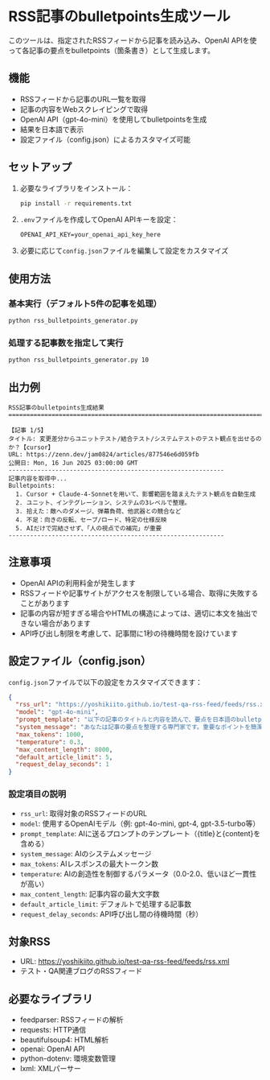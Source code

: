 # RSS記事のbulletpoints生成ツール

このツールは、指定されたRSSフィードから記事を読み込み、OpenAI APIを使って各記事の要点をbulletpoints（箇条書き）として生成します。

## 機能

- RSSフィードから記事のURL一覧を取得
- 記事の内容をWebスクレイピングで取得
- OpenAI API（gpt-4o-mini）を使用してbulletpointsを生成
- 結果を日本語で表示
- 設定ファイル（config.json）によるカスタマイズ可能

## セットアップ

1. 必要なライブラリをインストール：
   ```bash
   pip install -r requirements.txt
   ```

2. `.env`ファイルを作成してOpenAI APIキーを設定：
   ```
   OPENAI_API_KEY=your_openai_api_key_here
   ```

3. 必要に応じて`config.json`ファイルを編集して設定をカスタマイズ

## 使用方法

### 基本実行（デフォルト5件の記事を処理）
```bash
python rss_bulletpoints_generator.py
```

### 処理する記事数を指定して実行
```bash
python rss_bulletpoints_generator.py 10
```

## 出力例

```
RSS記事のbulletpoints生成結果
================================================================================

【記事 1/5】
タイトル: 変更差分からユニットテスト/結合テスト/システムテストのテスト観点を出せるのか？【cursor】
URL: https://zenn.dev/jam0824/articles/877546e6d059fb
公開日: Mon, 16 Jun 2025 03:00:00 GMT
------------------------------------------------------------
記事内容を取得中...
Bulletpoints:
  1. Cursor + Claude-4-Sonnetを用いて、影響範囲を踏まえたテスト観点を自動生成
  2. ユニット、インテグレーション、システムの3レベルで整理。
  3. 拾えた：敵へのダメージ、弾幕負荷、他武器との競合など
  4. 不足：向きの反転、セーブ/ロード、特定の仕様反映
  5. AIだけで完結させず、「人の視点での補完」が重要
------------------------------------------------------------
```

## 注意事項

- OpenAI APIの利用料金が発生します
- RSSフィードや記事サイトがアクセスを制限している場合、取得に失敗することがあります
- 記事の内容が短すぎる場合やHTMLの構造によっては、適切に本文を抽出できない場合があります
- API呼び出し制限を考慮して、記事間に1秒の待機時間を設けています

## 設定ファイル（config.json）

`config.json`ファイルで以下の設定をカスタマイズできます：

```json
{
  "rss_url": "https://yoshikiito.github.io/test-qa-rss-feed/feeds/rss.xml",
  "model": "gpt-4o-mini",
  "prompt_template": "以下の記事のタイトルと内容を読んで、要点を日本語のbulletpoints（箇条書き）で5つ以内にまとめてください。\n各ポイントは簡潔で分かりやすく、技術的な内容も含めてください。\n\nタイトル: {title}\n\n記事内容:\n{content}\n\nbulletpoints:",
  "system_message": "あなたは記事の要点を整理する専門家です。重要なポイントを簡潔にまとめることが得意です。",
  "max_tokens": 1000,
  "temperature": 0.3,
  "max_content_length": 8000,
  "default_article_limit": 5,
  "request_delay_seconds": 1
}
```

### 設定項目の説明

- `rss_url`: 取得対象のRSSフィードのURL
- `model`: 使用するOpenAIモデル（例: gpt-4o-mini, gpt-4, gpt-3.5-turbo等）
- `prompt_template`: AIに送るプロンプトのテンプレート（{title}と{content}を含める）
- `system_message`: AIのシステムメッセージ
- `max_tokens`: AIレスポンスの最大トークン数
- `temperature`: AIの創造性を制御するパラメータ（0.0-2.0、低いほど一貫性が高い）
- `max_content_length`: 記事内容の最大文字数
- `default_article_limit`: デフォルトで処理する記事数
- `request_delay_seconds`: API呼び出し間の待機時間（秒）

## 対象RSS

- URL: https://yoshikiito.github.io/test-qa-rss-feed/feeds/rss.xml
- テスト・QA関連ブログのRSSフィード

## 必要なライブラリ

- feedparser: RSSフィードの解析
- requests: HTTP通信
- beautifulsoup4: HTML解析
- openai: OpenAI API
- python-dotenv: 環境変数管理
- lxml: XMLパーサー 